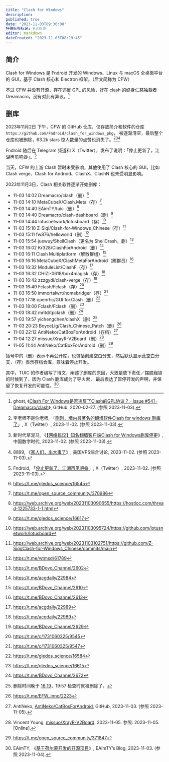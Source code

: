 ```yaml
---
title: "Clash for Windows"
description:
published: true
date: "2023-11-03T09:36:08"
特殊标签标记: #无标签
editor: markdown
dateCreated: "2023-11-03T08:19:45"
---
```


## 简介

Clash for Windows 是 Fndroid 开发的 Windows、Linux 与 macOS 全桌面平台的 GUI，基于 Clash 核心和 Electron 框架。（后文简称为 CFW）

不过 CFW 并没有开源，存在违反 GPL 的风险，好在 clash 的终身仁慈独裁者 Dreamacro，没有对此有异议。[^cl541]

[^cl541]: ghost, 《[Clash For Windows是否违反了Clash的GPL协议？ · Issue #541 · Dreamacro/clash](https://web.archive.org/web/20231025223859/https://github.com/Dreamacro/clash/issues/541)》, GitHub, 2020-02-27. (参照 2023-11-03).

## 删库

2023年11月2日 下午，CFW 的 GitHub 仓库，仅存放简介和软件的仓库 `https://github.com/Fndroid/clash_for_windows_pkg`，
被逐渐清空，最后整个仓库也被删除，63.2k stars 惊人数量的点赞也消失了。[^19349][^01751][^24923]

[^19349]: 李老师不是你老师, 「[刚刚，墙内最著名的翻墙软件Clash for windows 删库了](https://twitter.com/whyyoutouzhele/status/1719989543837819349)」, X（Twitter）, 2023-11-02. (参照 2023-11-03).

[^01751]: 新时代草泥马, 《[【网络民议】知名翻墙客户端Clash for Windows删库停更](https://web.archive.org/web/20231102151730/https://chinadigitaltimes.net/chinese/701751.html)》, 中国数字时代, 2023-11-02. (参照 2023-11-03).

[^24923]: 8899, 《[家人们，出大事了](https://web.archive.org/web/20231103014048/https://hostloc.com/thread-1224923-1-1.html)》, 美国VPS综合讨论, 2023-11-02. (参照 2023-11-03).

Fndroid 随后在 Telegram 频道和 X（Twitter），发布了说明：「停止更新了，江湖再见吧😅」。[^09092]

[^09092]: Fndroid, 「[停止更新了，江湖再见吧😅](https://twitter.com/fndroid/status/1719980029571109092)」, X（Twitter）, 2023-11-02. (参照 2023-11-03).

当天，CFW 的上游 Clash 暂时未受影响，其他使用了 Clash 核心的 GUI，比如 Clash verge、Clash for Android、ClashX、ClashN
也未受明显影响。

2023年11月3日，Clash 相关软件逐渐开始删库：

+   11-03 14:02 Dreamacro/clash（删）[^c_0]
+   11-03 14:10 MetaCubeX/Clash.Meta（存）[^c_1]
+   11-03 14:40 EAimTY/tuic（删）[^c_2]
+   11-03 14:40 Dreamacro/clash-dashboard（删）[^c_13]
+   11-03 14:44 lotusnetwork/lotusboard（存）[^c_16]
+   11-03 15:10 Z-Siqi/Clash-for-Windows_Chinese（存）[^c_15]
+   11-03 15:11 fw876/helloworld（删）[^c_3]
+   11-03 15:54 juewuy/ShellClash（更名为 ShellCrash，删）[^c_4]
+   11-03 16:02 Kr328/ClashForAndroid（删）[^c_5]
+   11-03 16:11 Clash Multiplatform（解散群组）[^c_6]
+   11-03 16:16 MetaCubeX/ClashMetaForAndroid（踢群员）[^c_7]
+   11-03 16:32 ModuleList/ClashF（存）[^c_8]
+   11-03 16:32 CHIZI-0618/box4magisk（存）[^c_8]
+   11-03 16:42 zzzgydi/clash-verge（存）[^c_9]
+   11-03 16:49 Fclash/Fclash（存）[^c_10]
+   11-03 16:50 immortalwrt/homebridger（存）[^c_11]
+   11-03 17:18 openrhc/GUI.for.Clash（删）[^c_12]
+   11-03 18:00 Fclash/Fclash（删）[^c_14]
+   11-03 18:42 mritd/tpclash（删）[^c_17]
+   11-03 19:57 yichengchen/clashX（删）[^c_18]
+   11-03 20:23 BoyceLig/Clash_Chinese_Patch（删）[^c_22]
+   11-03 22:12 AntiNeko/CatBoxForAndroid（存档）[^c_19]
+   11-04 12:27 missuo/XrayR-V2Board（删）[^c_21]
+   11-05 11:44 AntiNeko/CatBoxForAndroid（删）[^c_20]

[^c_0]:  https://t.me/gledos_science/16545
[^c_1]:  https://t.me/open_source_community/370986
[^c_2]:  https://web.archive.org/web/20231103090655/https://hostloc.com/thread-1225733-1-1.html
[^c_13]: https://t.me/gledos_science/16617
[^c_16]: https://web.archive.org/web/20231103095724/https://github.com/lotusnetwork/lotusboard
[^c_15]: https://web.archive.org/web/20231103102751/https://github.com/Z-Siqi/Clash-for-Windows_Chinese/commits/main
[^c_3]:  https://t.me/wtmsd/61789
[^c_6]:  https://t.me/BDovo_Channel/2610
[^c_7]:  https://t.me/BDovo_Channel/2613
[^c_8]:  https://t.me/acgdaily/22989
[^c_9]:  https://t.me/BDovo_Channel/2629
[^c_4]:  https://t.me/BDovo_Channel/2602
[^c_5]:  https://t.me/acgdaily/22984
[^c_10]: https://t.me/c/1731060325/9545
[^c_11]: https://t.me/c/1731060325/9547
[^c_12]: https://t.me/gledos_science/16584
[^c_14]: https://t.me/gledos_science/16615
[^c_17]: https://t.me/BDovo_Channel/2672
[^c_18]: 删除时间晚于 [16:19](https://web.archive.org/web/20231103120124/https://hostloc.com/thread-1225812-1-1.html)，19:57 检查时就被删除了。
[^c_19]: AntiNeko, [AntiNeko/CatBoxForAndroid](http://archive.today/2023.11.03-141256/https://github.com/AntiNeko/CatBoxForAndroid), GitHub, 2023-11-03. (参照 2023-11-05).
[^c_20]: https://t.me/open_source_community/371847
[^c_21]: Vincent Young, [missuo/XrayR-V2Board](https://web.archive.org/web/20231105081141/https://github.com/missuo/XrayR-V2Board/). 2023-11-05. 参照: 2023-11-05. [Online].
[^c_22]: https://t.me/EFW_inno/2223

括号中的（删）表示不再公开库，也包括创建空白分支，然后默认显示此空白分支，（存）表示存档仓库，意味着停止开发。

其中，TUIC 的作者编写了博文，阐述了删库的原因，大致是放下责任／摆脱枷锁的时候到了，因为 Clash 删库成为了导火索，
最后表达了暂停开发的声明，并保留了恢复开发的可能性。[^opboh]

[^opboh]: EAimTY, 《[基于荷尔蒙开发的开源项目](https://web.archive.org/web/20231103102043/https://www.eaimty.com/2023/opensource-project-based-on-hormone/)》, EAimTY’s Blog, 2023-11-03. (参照 2023-11-04).
